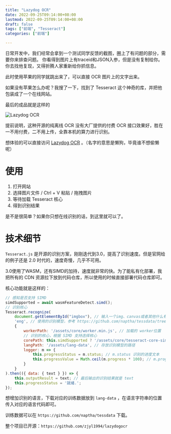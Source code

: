 ```yaml
---
title: "Lazydog OCR"
date: 2022-09-25T09:14:00+08:00
lastmod: 2022-09-25T09:14:00+08:00
draft: false
tags: ["前端", "Tesseract"]
categories: ["前端"]

---
```


日常开发中，我们经常会拿到一个测试同学反馈的截图，圈上了有问题的部分，需要你来排查问题。
你看得到图片上有traceid和JSON入参，但是没有复制给你。你去找他复现，又得折腾人家重新给你抓信息。

此时使用苹果的同学就跳出来了，可以直接 OCR 图片上的文字出来。

如果没有苹果怎么办呢？我搜了一下，找到了 Tesseract 这个神奇的库，并把他包装成了一个在线网站。

最后的成品就是这样的

![Lazydog OCR](https://blog.zjyl1994.com/post/lazydogocr/main-page.png)

提前说明，这种开源的纯离线 OCR 没有大厂提供的付费 OCR 接口效果好，胜在一不用付费，二不用上传，全靠本机的算力进行识别。

<!--more-->

想体验的可以直接访问 [Lazydog OCR](https://ocr.zjyl1994.com) 。（名字的意思是懒狗，毕竟谁不想偷懒呢）

# 使用

1. 打开网站
1. 选择图片文件 / Ctrl + V 粘贴 / 拖拽图片
1. 等待加载 Tesseract 核心
1. 得到识别结果

是不是很简单？如果你只想在线识别的话，到这里就可以了。

# 技术细节

`Tesseract.js` 是开源的识别方案，刚刚迭代到3.0，提高了识别速度。但是官网给的例子还是 2.0 时代的，速度奇慢，几乎不可用。

3.0使用了WASM，还有SIMD的加持，速度就非常的快。为了能私有化部署，我把所有的 CDN 资源拉下放到代码仓库，所以使用的时候直接部署代码仓库即可。

核心功能就是这样的：

```javascript
// 感知是否支持 SIMD
simdSupported = await wasmFeatureDetect.simd();
// 识别核心
Tesseract.recognize(
    document.getElementById("imgbox"), // 输入一个img、canvas或者其他什么有图片的元素
    'eng', // 使用的识别模型，参考 https://github.com/naptha/tessdata/tree/gh-pages/4.0.0 中的内容 
    {
        workerPath: '/assets/core/worker.min.js', // 加载的 worker位置
        // 识别的核心，根据 SIMD 支持选择核心
        corePath: this.simdSupported ? '/assets/core/tesseract-core-simd.wasm.js' : '/assets/core/tesseract-core.wasm.js',
        langPath: '/assets/lang-data', // 存放识别模型的路径
        logger: m => {
            this.progressStatus = m.status; // m.status 识别的进度文本
            this.progressValue = Math.ceil(m.progress * 100); // m.progress 是 0-1 的浮点型进度
        }
    }
).then(({ data: { text } }) => {
    this.outputResult = text; // 最后输出的识别结果就是 text
    this.progressStatus = '就绪.';
});
```

想增加识别的语言，下载对应的训练数据放到 `lang-data` ，在语言字符串的位置传入对应的语言代码即可。

训练数据可以在 `https://github.com/naptha/tessdata` 下载。

整个项目已开源：`https://github.com/zjyl1994/lazydogocr`